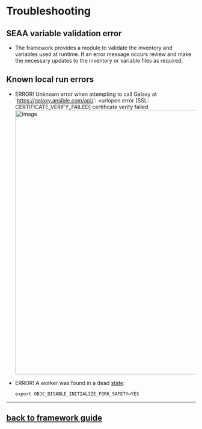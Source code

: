# Troubleshooting
## SEAA variable validation error
 - The framework provides a module to validate the inventory and variables used at runtime. If an error message occurs review and make the necessary updates to the inventory or variable files as required.
  
## Known local run errors
 - ERROR! Unknown error when attempting to call Galaxy at 'https://galaxy.ansible.com/api/': <urlopen error [SSL: CERTIFICATE_VERIFY_FAILED] certificate verify failed
   <img width="702" alt="image" src="https://media.github.ibm.com/user/55799/files/f28e60b0-7485-43ba-b2a6-6152780f6236">

 - ERROR! A worker was found in a dead [state](https://stackoverflow.com/questions/50168647/multiprocessing-causes-python-to-crash-and-gives-an-error-may-have-been-in-progr):
    ```
    export OBJC_DISABLE_INITIALIZE_FORK_SAFETY=YES
    ```
     <!-- adding dns and ip and /etc/hosts --> 

<!-- ---     -->
<!-- # Next Steps - [getting started locally](/zmodstack-solutions/docs/setup/get-started-local.md) - or - [getting started CI/CD](/zmodstack-solutions/docs/setup/get-started-cicd.md)  -->
---
## [back to framework guide](/zmodstack-solutions/docs/guide/README.md)